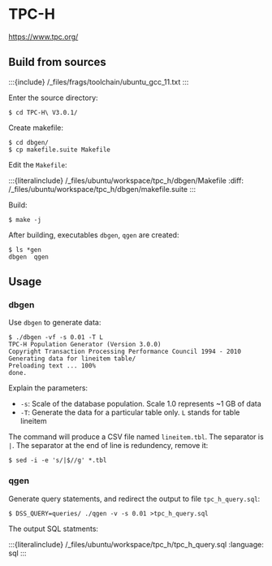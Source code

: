 # TPC-H

<https://www.tpc.org/>

## Build from sources

:::{include} /_files/frags/toolchain/ubuntu_gcc_11.txt
:::

Enter the source directory:

```console
$ cd TPC-H\ V3.0.1/
```

Create makefile:

```console
$ cd dbgen/
$ cp makefile.suite Makefile
```

Edit the `Makefile`:

:::{literalinclude} /_files/ubuntu/workspace/tpc_h/dbgen/Makefile
:diff: /_files/ubuntu/workspace/tpc_h/dbgen/makefile.suite
:::

Build:

```console
$ make -j
```

After building, executables `dbgen`, `qgen` are created:

```console
$ ls *gen
dbgen  qgen
```

## Usage

### dbgen

Use `dbgen` to generate data:

```console
$ ./dbgen -vf -s 0.01 -T L
TPC-H Population Generator (Version 3.0.0)
Copyright Transaction Processing Performance Council 1994 - 2010
Generating data for lineitem table/
Preloading text ... 100%
done.
```

Explain the parameters:

- `-s`: Scale of the database population. Scale 1.0 represents ~1 GB of data
- `-T`: Generate the data for a particular table only. `L` stands for table lineitem

The command will produce a CSV file named `lineitem.tbl`. The separator is `|`. The separator at the end of line is redundency, remove it:

```console
$ sed -i -e 's/|$//g' *.tbl
```

### qgen

Generate query statements, and redirect the output to file `tpc_h_query.sql`:

```console
$ DSS_QUERY=queries/ ./qgen -v -s 0.01 >tpc_h_query.sql
```

The output SQL statments:

:::{literalinclude} /_files/ubuntu/workspace/tpc_h/tpc_h_query.sql
:language: sql
:::
